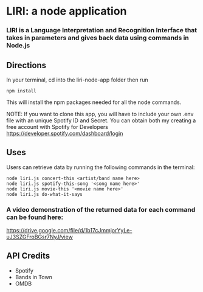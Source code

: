 # LIRI:  a node application
### LIRI is a Language Interpretation and Recognition Interface that takes in parameters and gives back data using commands in Node.js

## Directions
In your terminal, cd into the liri-node-app folder then run 
```
npm install
```
This will install the npm packages needed for all the node commands.

NOTE:  If you want to clone this app, you will have to include your own .env file with an unique Spotify ID and Secret.  You can obtain both my creating a free account with Spotify for Developers
https://developer.spotify.com/dashboard/login

## Uses
Users can retrieve data by running the following commands in the terminal:
```
node liri.js concert-this <artist/band name here>
node liri.js spotify-this-song '<song name here>'
node liri.js movie-this '<movie name here>'
node liri.js do-what-it-says
```
### A video demonstration of the returned data for each command can be found here:

https://drive.google.com/file/d/1b17cJmmjorYyLe-uJ3SZGFroBGsr7NyJ/view
## API Credits
* Spotify
* Bands in Town
* OMDB
